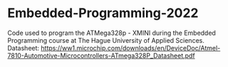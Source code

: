 # Embedded-Programming-2022

Code used to program the ATMega328p - XMINI during the Embedded Programming course at The Hague University of Applied Sciences.
Datasheet: https://ww1.microchip.com/downloads/en/DeviceDoc/Atmel-7810-Automotive-Microcontrollers-ATmega328P_Datasheet.pdf

